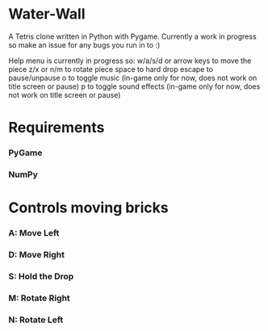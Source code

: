 # Water-Wall
A Tetris clone written in Python with Pygame.
Currently a work in progress so make an issue for any bugs you run in to :)

Help menu is currently in progress so: 
w/a/s/d or arrow keys to move the piece 
z/x or n/m to rotate piece 
space to hard drop 
escape to pause/unpause 
o to toggle music (in-game only for now, does not work on title screen or pause) 
p to toggle sound effects (in-game only for now, does not work on title screen or pause) 

# Requirements
### PyGame
### NumPy

# Controls moving bricks

### A: Move Left
### D: Move Right
### S: Hold the Drop
### M: Rotate Right
### N: Rotate Left
